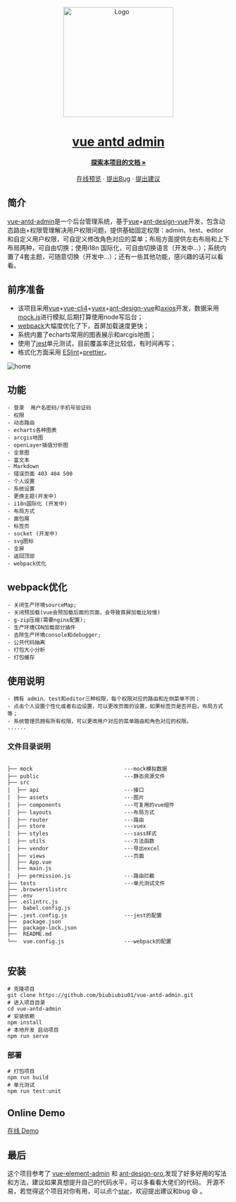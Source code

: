 <p align="center">
  <a href="https://gist006.gitee.io/vue-antd-admin/">
    <img src="https://images.gitee.com/uploads/images/2020/1129/181145_3aeaf5c3_7647779.png" alt="Logo" width="250">
   <h1 align="center"> vue antd admin</h3>
  </a>
</p>

  <p align="center">
    <a href="https://github.com/biubiubiu01/vue-antd-admin"><strong>探索本项目的文档 »</strong></a>
    <br />
    <br />
    <a href="https://gist006.gitee.io/vue-antd-admin/">在线预览</a>
    ·
    <a href="https://github.com/biubiubiu01/vue-antd-admin/issues">提出Bug</a>
    ·
    <a href="https://github.com/biubiubiu01/vue-antd-admin/issues">提出建议</a>
  </p>

## 简介

[vue-antd-admin](https://gist006.gitee.io/vue-antd-admin/)是一个后台管理系统，基于[vue](https://github.com/vuejs/vue)+[ant-design-vue](https://github.com/vueComponent/ant-design-vue)开发，包含动态路由+权限管理解决用户权限问题，提供基础固定权限：admin、test、editor和自定义用户权限，可自定义修改角色对应的菜单；布局方面提供左右布局和上下布局两种，可自由切换；使用i18n 国际化，可自由切换语言（开发中...）；系统内置了4套主题，可随意切换（开发中...）；还有一些其他功能，感兴趣的话可以看看。
## 前序准备
* 该项目采用[vue](https://github.com/vuejs/vue)+[vue-cli4](https://github.com/vuejs/vue-cli)+[vuex](https://github.com/vuejs/vuex)+[ant-design-vue](https://github.com/vueComponent/ant-design-vue)和[axios](https://github.com/axios/axios)开发，数据采用[mock.js](https://github.com/nuysoft/Mock)进行模拟,后期打算使用node写后台；
* [webpack](https://github.com/webpack/webpack)大幅度优化了下，首屏加载速度更快；
* 系统内置了echarts常用的图表展示和arcgis地图；
* 使用了[jest](https://github.com/facebook/jest)单元测试，目前覆盖率还比较低，有时间再写；
* 格式化方面采用 [ESlint](https://github.com/eslint/eslint)+[prettier](https://github.com/prettier/prettier)。

![home](https://images.gitee.com/uploads/images/2020/1129/194928_63e651ea_7647779.png)

## 功能

```
- 登录  用户名密码/手机号验证码
- 权限  
- 动态路由
- echarts各种图表
- arcgis地图
- openLayer插值分析图
- 全景图
- 富文本
- Markdown
- 错误页面 403 404 500
- 个人设置
- 系统设置
- 更换主题(开发中)
- i18n国际化 (开发中)
- 布局方式
- 面包屑
- 标签页
- socket (开发中)
- svg图标
- 全屏
- 返回顶部
- webpack优化
```

## webpack优化
```
- 关闭生产环境sourceMap;
- 关闭预加载(vue会预加载后面的页面，会导致首屏加载比较慢)
- g-zip压缩(需要nginx配置);
- 生产环境CDN加载部分插件
- 去除生产环境console和debugger;
- 公共代码抽离
- 打包大小分析
- 打包缓存

```

## 使用说明
```
- 拥有 admin、test和editor三种权限，每个权限对应的路由和左侧菜单不同；
- 点击个人设置个性化或者右边设置，可以更改页面的设置，如果标签页是否开启，布局方式等；
- 系统管理员拥有所有权限，可以更改用户对应的菜单路由和角色对应的权限。
......
```


### 文件目录说明
```

├── mock                             ---mock模拟数据
├── public                           ---静态资源文件
├── src          
│  ├── api                           ---接口     
│  ├── assets                        ---图片
│  ├── components                    ---可复用的vue组件
│  ├── layouts                       ---布局方式
│  ├── router                        ---路由
│  ├── store                         ---vuex
│  ├── styles                        ---sass样式
│  ├── utils                         ---方法函数
│  ├── vendor                        ---导出excel
│  ├── views                         ---页面
│  ├── App.vue                       
│  ├── main.js            
│  ├── permission.js                 ---路由拦截           
├── tests                            ---单元测试文件
├── .browserslistrc
├── .env
├── .eslintrc.js
├──  babel.config.js
├── .jest.config.js                  ---jest的配置
├──  package.json
├──  package-lock.json
├──  README.md
└──  vue.config.js                   ---webpack的配置


```


 
## 安装

```
# 克隆项目
git clone https://github.com/biubiubiu01/vue-antd-admin.git
# 进入项目目录
cd vue-antd-admin
# 安装依赖
npm install
# 本地开发 启动项目
npm run serve
```


### 部署

```
# 打包项目
npm run build
# 单元测试
npm run test:unit
```

## Online Demo

[在线 Demo](https://gist006.gitee.io/vue-antd-admin/)

## 最后

这个项目参考了 [vue-element-admin](https://panjiachen.gitee.io/vue-element-admin/#/) 和 [ant-design-pro](https://preview.pro.antdv.com/dashboard/workplace),发现了好多好用的写法和方法，建议如果真想提升自己的代码水平，可以多看看大佬们的代码。
开源不易，若觉得这个项目对你有用，可以点个[star](https://github.com/biubiubiu01/vue-antd-admin)，欢迎提出建议和bug :smile: 。








